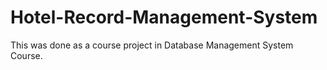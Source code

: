 # Hotel-Record-Management-System
This was done as a course project in Database Management System Course.
